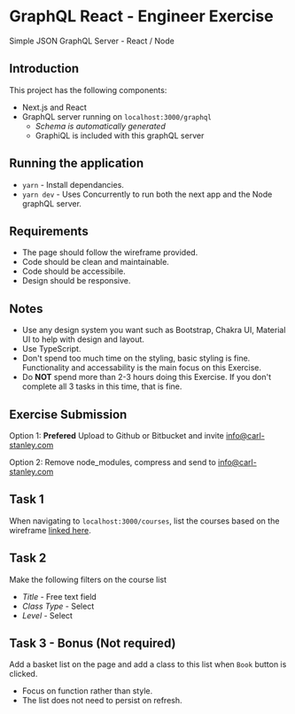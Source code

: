 # GraphQL React - Engineer Exercise
Simple JSON GraphQL Server - React / Node

## Introduction

This project has the following components:

- Next.js and React
- GraphQL server running on `localhost:3000/graphql`
  - *Schema is automatically generated*
  - GraphiQL is included with this graphQL server

## Running the application

- `yarn` - Install dependancies.
- `yarn dev` - Uses Concurrently to run both the next app and the Node graphQL server.

## Requirements

- The page should follow the wireframe provided.
- Code should be clean and maintainable.
- Code should be accessibile.
- Design should be responsive.

## Notes

- Use any design system you want such as Bootstrap, Chakra UI, Material UI to help with design and layout.
- Use TypeScript.
- Don't spend too much time on the styling, basic styling is fine. Functionality and accessability is the main focus on this Exercise.
- Do **NOT** spend more than 2-3 hours doing this Exercise. If you don't complete all 3 tasks in this time, that is fine.

## Exercise Submission

Option 1: **Prefered** Upload to Github or Bitbucket and invite info@carl-stanley.com

Option 2: Remove node_modules, compress and send to info@carl-stanley.com

## Task 1

When navigating to `localhost:3000/courses`, list the courses based on the wireframe [linked here](https://www.dropbox.com/s/ka46l9arj5hli7v/Screenshot%202020-10-14%20at%2021.41.54.png?dl=0).

## Task 2

Make the following filters on the course list 
- *Title* - Free text field
- *Class Type* - Select
- *Level* - Select

## Task 3 - Bonus (Not required)

Add a basket list on the page and add a class to this list when `Book` button is clicked.

- Focus on function rather than style.
- The list does not need to persist on refresh.